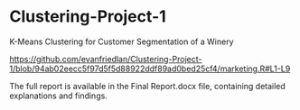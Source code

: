 # Clustering-Project-1
K-Means Clustering for Customer Segmentation of a Winery


https://github.com/evanfriedlan/Clustering-Project-1/blob/94ab02eecc5f97d5f5d88922ddf89ad0bed25cf4/marketing.R#L1-L9

The full report is available in the Final Report.docx file, containing detailed explanations and findings.
